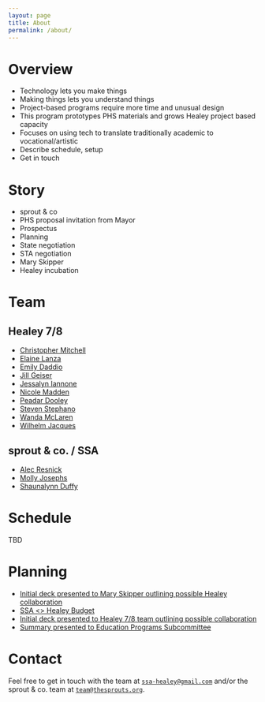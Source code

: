 ```yaml
---
layout: page
title: About
permalink: /about/
---
```


# Overview

+ Technology lets you make things
+ Making things lets you understand things
+ Project-based programs require more time and unusual design
+ This program prototypes PHS materials and grows Healey project based capacity
+ Focuses on using tech to translate traditionally academic to vocational/artistic
+ Describe schedule, setup
+ Get in touch

# Story

+ sprout & co
+ PHS proposal invitation from Mayor
+ Prospectus
+ Planning
+ State negotiation
+ STA negotiation
+ Mary Skipper
+ Healey incubation

# Team

## Healey 7/8

+ [Christopher Mitchell](mailto:cmitchell@k12.somerville.ma.us)
+ [Elaine Lanza](mailto:elanza@k12.somerville.ma.us)
+ [Emily Daddio](mailto:edaddio@k12.somerville.ma.us)
+ [Jill Geiser](mailto:jiannone@k12.somerville.ma.us)
+ [Jessalyn Iannone](mailto:JGeiser@k12.somerville.ma.us)
+ [Nicole Madden](mailto:nmadden@k12.somerville.ma.us)
+ [Peadar Dooley](mailto:PDooley@k12.somerville.ma.us)
+ [Steven Stephano](mailto:SStephano@k12.somerville.ma.us)
+ [Wanda McLaren](mailto:wmclaren@k12.somerville.ma.us)
+ [Wilhelm Jacques](mailto:WJacques@k12.somerville.ma.us)


## sprout & co. / SSA

+ [Alec Resnick](mailto:alec@thesprouts.org)
+ [Molly Josephs](mailto:molly@thesprouts.org)
+ [Shaunalynn Duffy](mailto:shaunalynn@thesprouts.org)

# Schedule

TBD

# Planning

+ [Initial deck presented to Mary Skipper outlining possible Healey collaboration](TK)
+ [SSA <> Healey Budget](https://docs.google.com/spreadsheets/d/1qhpn3j2UG5naSRnuepSlM54FpUNTEAyDO92uyuizPaA/edit#gid=821253247)
+ [Initial deck presented to Healey 7/8 team outlining possible collaboration](TK)
+ [Summary presented to Education Programs Subcommittee](TK)

# Contact

Feel free to get in touch with the team at [`ssa-healey@gmail.com`](mailto:ssa-healey@gmail.com) and/or the sprout & co. team at [`team@thesprouts.org`](mailto:team@thesprouts.org).